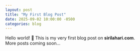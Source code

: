 ```yaml
---
layout: post
title: "My First Blog Post"
date: 2025-09-02 10:00:00 -0500
categories: blog
---
```


Hello world! 🎉 This is my very first blog post on **sirilahari.com**.  
More posts coming soon…

